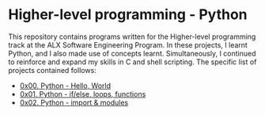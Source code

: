 # Higher-level programming - Python

This repository contains programs written for the Higher-level programming track at the ALX Software Engineering Program. In these projects, I learnt Python, and I also made use of concepts learnt. Simultaneously, I continued to reinforce and expand my skills in C and shell scripting. The specific list of projects contained follows:

* [0x00. Python - Hello, World](https://github.com/KimberlyPeters/alx-higher_level_programming/tree/master/0x00-python-hello_world)
* [0x01. Python - if/else, loops, functions](https://github.com/KimberlyPeters/alx-higher_level_programming/tree/master/0x01-python-if_else_loops_functions)
* [0x02. Python - import & modules](https://github.com/KimberlyPeters/alx-higher_level_programming/tree/master/0x02-python-import_modules)
